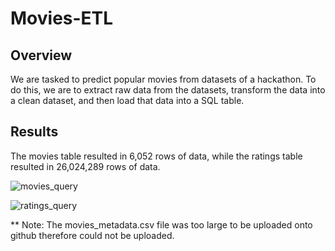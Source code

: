 # Movies-ETL

## Overview 

We are tasked to predict popular movies from datasets of a hackathon. To do this, we are to extract raw data from the datasets, transform the data into a clean dataset, and then load that data into a SQL table. 

## Results
The movies table resulted in 6,052 rows of data, while the ratings table resulted in 26,024,289 rows of data. 

![movies_query](https://user-images.githubusercontent.com/107603065/196071600-eda614b6-377f-4339-900d-abb15021c1a0.png)

![ratings_query](https://user-images.githubusercontent.com/107603065/196071682-27dfb319-571f-423f-b6a5-6b792f7d6fc9.png)

** Note: The movies_metadata.csv file was too large to be uploaded onto github therefore could not be uploaded. 
